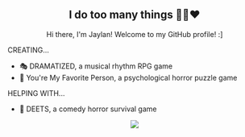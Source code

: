 <h2 align="center">I do too many things 🧡💜❤️</h2>
<p align="center">Hi there, I'm Jaylan! Welcome to my GitHub profile! :]</p>

CREATING...
- 🎭 DRAMATIZED, a musical rhythm RPG game
- 🌷 You're My Favorite Person, a psychological horror puzzle game

HELPING WITH...
- 🐴 DEETS, a comedy horror survival game 

<p align="center"> <img src="https://komarev.com/ghpvc/?username=juicimated&color=orange&style=flat" /> </p>
